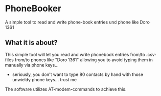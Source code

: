 # PhoneBooker
A simple tool to read and write phone-book entries und phone like Doro 1361

## What it is about?
This simple tool will let you read and write phonebook entries from/to .csv-files from/to phones like "Doro 1361" allowing you to avoid typing them in manually via phone keys...
 - seriously, you don't want to type 80 contacts by hand with those unwieldy phone keys... trust me
 
 The software utilizes AT-modem-commands to achieve this.

